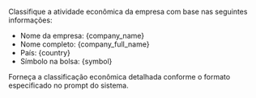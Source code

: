 Classifique a atividade econômica da empresa com base nas seguintes informações:

- Nome da empresa: {company_name}
- Nome completo: {company_full_name}
- País: {country}
- Símbolo na bolsa: {symbol}

Forneça a classificação econômica detalhada conforme o formato especificado no prompt do sistema.